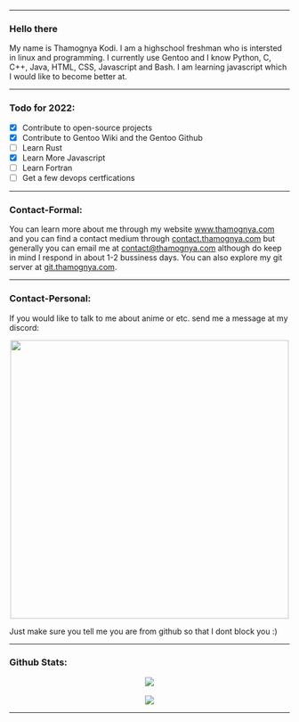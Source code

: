 <hr>

### Hello there

My name is Thamognya Kodi. I am a highschool freshman who is intersted in linux and programming. I currently use Gentoo and I know Python, C, C++, Java, HTML, CSS, Javascript and Bash. I am learning javascript which I would like to become better at.

<hr>

### Todo for 2022:

- [x] Contribute to open-source projects
- [x] Contribute to Gentoo Wiki and the Gentoo Github
- [ ] Learn Rust
- [x] Learn More Javascript
- [ ] Learn Fortran
- [ ] Get a few devops certfications

<hr>

### Contact-Formal:

You can learn more about me through my website <a href="https://www.thamognya.com" target="_blank">www.thamognya.com</a> and you can find a contact medium through <a href="https://contact.thamognya.com" target="_blank">contact.thamognya.com</a> but generally you can email me at contact@thamognya.com although do keep in mind I respond in about 1-2 bussiness days. You can also explore my git server at <a href="https://git.thamognya.com" target="_blank">git.thamognya.com</a>.

<hr>

### Contact-Personal:

If you would like to talk to me about anime or etc. send me a message at my discord:

<div align='center'><img src="https://raw.githubusercontent.com/ThamognyaKodi/ThamognyaKodi/main/discord.png" width="500" align="center"></div>

Just make sure you tell me you are from github so that I dont block you :)

<hr>

### Github Stats:

<div align='center'><img align="center" src="https://github-readme-stats.vercel.app/api?username=ThamognyaKodi&count_private=true&theme=graywhite"></div>
<br>
<div align='center'><img align="center" src="https://github-readme-stats.vercel.app/api/top-langs/?username=ThamognyaKodi&langs_count=10&theme=graywhite"></div>

<hr>
